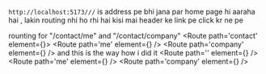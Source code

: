 `http://localhost:5173///` is address pe bhi jana par home page hi aaraha hai , lakin routing nhi ho rhi hai kisi mai header ke link pe click kr ne pe

rounting for "/contact/me" and "/contact/company"
<Route path='contact' element={<Contact />}>
        <Route path='me' element={<Me />} />
        <Route path='company' element={<Company />} />
      </Route>
      and this is the way how i did it 
      <Route path='contact' >
        <Route path='' element={<Contact />} />
        <Route path='me' element={<Me />} />
        <Route path='company' element={<Company />} />
      </Route>
